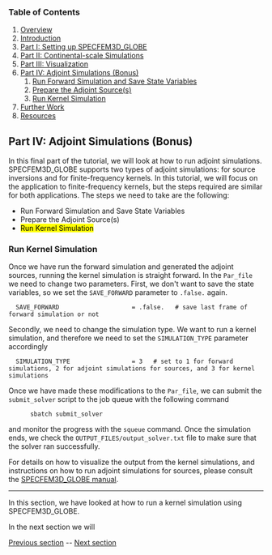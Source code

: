 ### Table of Contents
1. [Overview](/index.md)
2. [Introduction](/intro_specfem.md)
3. [Part I: Setting up SPECFEM3D_GLOBE](/setup_specfem3d.md)
4. [Part II: Continental-scale Simulations](/prepare_data.md)
5. [Part III: Visualization](/vis_seismo.md)
6. [Part IV: Adjoint Simulations (Bonus)](/run_adj_solver.md)
    1. [Run Forward Simulation and Save State Variables](/run_adj_solver.md)
    2. [Prepare the Adjoint Source(s)](/prepare_adj_source.md)
    3. [Run Kernel Simulation](/run_adj_kernel.md)
7. [Further Work](/further_work.md)
8. [Resources](/resources.md)


## Part IV: Adjoint Simulations (Bonus)

In this final part of the tutorial, we will look at how to run adjoint
simulations. SPECFEM3D_GLOBE supports two types of adjoint simulations: for
source inversions and for finite-frequency kernels. In this tutorial, we will
focus on the application to finite-frequency kernels, but the steps required
are similar for both applications. The steps we need to take are the following: 

* Run Forward Simulation and Save State Variables
* Prepare the Adjoint Source(s)
* <mark>Run Kernel Simulation</mark>

### Run Kernel Simulation
Once we have run the forward simulation and generated the adjoint sources,
running the kernel simulation is straight forward. In the `Par_file` we need to
change two parameters. First, we don't want to save the state variables, so we
set the `SAVE_FORWARD` parameter to `.false.` again.

      SAVE_FORWARD                    = .false.   # save last frame of forward simulation or not

Secondly, we need to change the simulation type. We want to run a kernel
simulation, and therefore we need to set the `SIMULATION_TYPE` parameter
accordingly

      SIMULATION_TYPE                 = 3   # set to 1 for forward simulations, 2 for adjoint simulations for sources, and 3 for kernel simulations

Once we have made these modifications to the `Par_file`, we can submit the
`submit_solver` script to the job queue with the following command

```shell
      sbatch submit_solver
```

and monitor the progress with the `squeue` command. Once the simulation ends,
we check the `OUTPUT_FILES/output_solver.txt` file to make sure that the solver
ran successfully.

For details on how to visualize the output from the kernel simulations, and
instructions on how to run adjoint simulations for sources, please consult the
[SPECFEM3D_GLOBE manual](https://specfem3d-globe.readthedocs.io/en/latest/06_adjoint_simulations/).

---
In this section, we have looked at how to run a kernel simulation using
SPECFEM3D_GLOBE.

In the next section we will 

[Previous section](/prepare_adj_source.md) -- [Next section](/run_adj_kernel.md)
